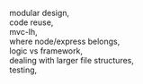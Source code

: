modular design,  
code reuse,  
mvc-lh,  
where node/express belongs,  
logic vs framework,  
dealing with larger file structures,  
testing,  